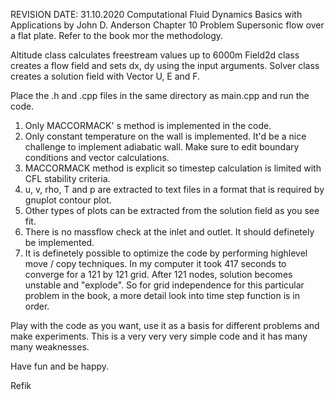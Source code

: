 REVISION DATE: 31.10.2020
Computational Fluid Dynamics Basics with Applications by John D. Anderson
Chapter 10 Problem
Supersonic flow over a flat plate.
Refer to the book mor the methodology.

Altitude class calculates freestream values up to 6000m
Field2d class creates a flow field and sets dx, dy using the input arguments.
Solver class creates a solution field with Vector U, E and F.

Place the .h and .cpp files in the same directory as main.cpp and run the code.

1. Only MACCORMACK' s method is implemented in the code.
2. Only constant temperature on the wall is implemented. It'd be a nice challenge to implement adiabatic wall.
Make sure to edit boundary conditions and vector calculations.
3. MACCORMACK method is explicit so timestep calculation is limited with CFL stability criteria.
4. u, v, rho, T and p are extracted to text files in a format that is required by gnuplot contour plot.
5. Other types of plots can be extracted from the solution field as you see fit.
6. There is no massflow check at the inlet and outlet. It should definetely be implemented.
7. It is definetely possible to optimize the code by performing highlevel move / copy techniques. In my computer it took 417 seconds to converge for a 121 by 121 grid.
After 121 nodes, solution becomes unstable and "explode". So for grid independence for this particular problem in the book, a more detail look into time step function is in order.

Play with the code as you want, use it as a basis for different problems and make experiments.
This is a very very very simple code and it has many many weaknesses.

Have fun and be happy.

Refik
